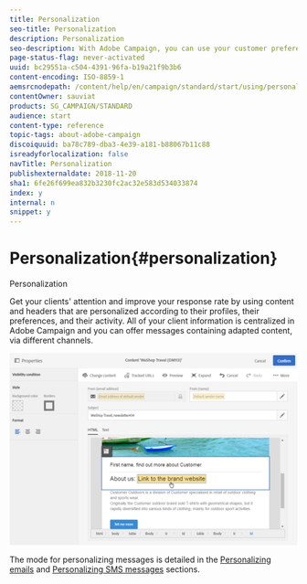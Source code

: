 ```yaml
---
title: Personalization
seo-title: Personalization
description: Personalization
seo-description: With Adobe Campaign, you can use your customer preferences and data to create personalized campaigns via email, SMS, push notification, or direct mail.
page-status-flag: never-activated
uuid: bc29551a-c504-4391-96fa-b19a21f9b3b6
content-encoding: ISO-8859-1
aemsrcnodepath: /content/help/en/campaign/standard/start/using/personalization
contentOwner: sauviat
products: SG_CAMPAIGN/STANDARD
audience: start
content-type: reference
topic-tags: about-adobe-campaign
discoiquuid: ba78c789-dba3-4e39-a181-b88067b11c88
isreadyforlocalization: false
navTitle: Personalization
publishexternaldate: 2018-11-20
sha1: 6fe26f699ea832b3230fc2ac32e583d534033874
index: y
internal: n
snippet: y
---
```


# Personalization{#personalization}

Personalization

Get your clients' attention and improve your response rate by using content and headers that are personalized according to their profiles, their preferences, and their activity. All of your client information is centralized in Adobe Campaign and you can offer messages containing adapted content, via different channels.

![](assets/delivery_content_24.png)

The mode for personalizing messages is detailed in the [Personalizing emails](../../designing/using/inserting-a-personalization-field.md) and [Personalizing SMS messages](../../channels/using/personalizing-sms-messages.md) sections.
